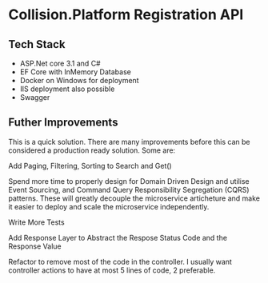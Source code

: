# Collision.Platform Registration API

## Tech Stack
- ASP.Net core 3.1 and C#
- EF Core with InMemory Database
- Docker on Windows for deployment
- IIS deployment also possible
- Swagger


## Futher Improvements

This is a quick solution. There are many improvements before this can be considered a production ready solution. Some are:

Add Paging, Filtering, Sorting to Search and Get()

Spend more time to properly design for Domain Driven Design and utilise Event Sourcing, and Command Query Responsibility Segregation (CQRS) patterns. These will greatly decouple the microservice articheture and make it easier to deploy and scale the microservice independently.

Write More Tests

Add Response Layer to Abstract the Respose Status Code and the Response Value

Refactor to remove most of the code in the controller. I usually want controller actions to have at most 5 lines of code, 2 preferable.

